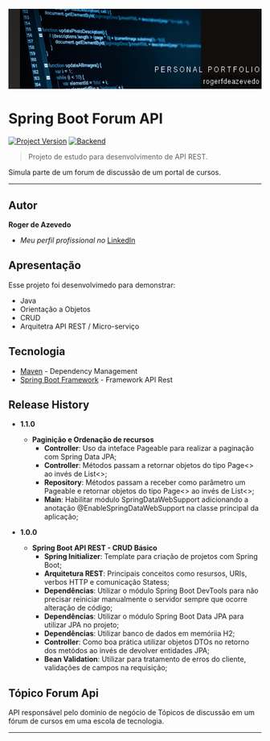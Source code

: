 [![header][header-url]][header-link]

# Spring Boot Forum API
[![Project Version][version-image]][version-url]
[![Backend][Backend-image]][Backend-url]

> Projeto de estudo para desenvolvimento de API REST.

Simula parte de um forum de discussão de um portal de cursos.

---
## Autor

**Roger de Azevedo** 

* *Meu perfil profissional no* [LinkedIn][linkedin-url]

## Apresentação

Esse projeto foi desenvolvimedo para demonstrar:

* Java 
* Orientação a Objetos
* CRUD
* Arquitetra API REST / Micro-serviço

## Tecnologia

* [Maven](https://maven.org/) - Dependency Management
* [Spring Boot Framework](https://https://start.spring.io/) - Framework API Rest

## Release History

* **1.1.0**
  * **Paginição e Ordenação de recursos**
    * **Controller**: Uso da inteface Pageable para realizar a paginação com Spring Data JPA;
    * **Controller**: Métodos passam a retornar objetos do tipo Page<> ao invés de List<>;
    * **Repository**: Métodos passam a receber como parâmetro um Pageable e retornar objetos do tipo Page<> ao invés de List<>;
    * **Main**: Habilitar módulo SpringDataWebSupport adicionando a anotação @EnableSpringDataWebSupport na classe principal da aplicação;

* **1.0.0**
    * **Spring Boot API REST - CRUD Básico**
      * **Spring Initializer**: Template para criação de projetos com Spring Boot;
      * **Arquitetura REST**: Principais conceitos como resursos, URIs, verbos HTTP e comunicação Statess;     
      * **Dependências**: Utilizar o módulo Spring Boot DevTools para não precisar reiniciar manualmente o servidor sempre que ocorre alteração de código;
      * **Dependências**: Utilizar o módulo Spring Boot Data JPA para utilizar JPA no projeto;
      * **Dependências**: Utilizar banco de dados em memóriia H2;
      * **Controller**: Como boa prática utilizar objetos DTOs no retorno dos metódos ao invés de devolver entidades JPA;
      * **Bean Validation**: Utilizar para tratamento de erros do cliente, validações de campos na requisição;
   
      

## Tópico Forum Api

API responsável pelo dominio de negócio de Tópicos de discussão em um fórum de cursos em uma escola de tecnologia. 



---



<!-- Markdown link & img dfn's -->

[header-url]: github-template.png
[header-link]: https://github.com/alexandrerosseto

[repository-url]: https://github.com/alexandrerosseto/wbshopping

[cloud-provider-url]: https://wbshopping.herokuapp.com

[linkedin-url]: https://www.linkedin.com/in/alexandrerosseto

[wiki]: https://github.com/yourname/yourproject/wiki

[version-image]: https://img.shields.io/badge/Version-1.0.0-brightgreen?style=for-the-badge&logo=appveyor
[version-url]: https://img.shields.io/badge/version-1.0.0-green
[Backend-image]: https://img.shields.io/badge/Backend-Java%2011-important?style=for-the-badge
[Backend-url]: https://img.shields.io/badge/Backend-Java%2011-important?style=for-the-badge